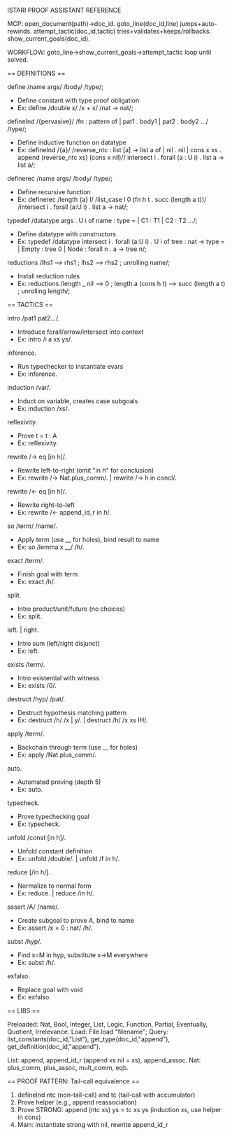 ISTARI PROOF ASSISTANT REFERENCE

MCP: open_document(path)→doc_id. goto_line(doc_id,line) jumps+auto-rewinds. attempt_tactic(doc_id,tactic) tries+validates+keeps/rollbacks. show_current_goals(doc_id).

WORKFLOW: goto_line→show_current_goals→attempt_tactic loop until solved.

== DEFINITIONS ==

define /name args/ /body/ /type/;
- Define constant with type proof obligation
- Ex: define /double x/ /x + x/ /nat -> nat/;

defineInd /{pervasive}/ /fn : pattern of | pat1 . body1 | pat2 . body2 .../ /type/;
- Define inductive function on datatype
- Ex: defineInd /{a}/ /reverse_ntc : list [a] -> list a of | nil . nil | cons x xs . append (reverse_ntc xs) (cons x nil)// intersect i . forall (a : U i) . list a -> list a/;

definerec /name args/ /body/ /type/;
- Define recursive function
- Ex: definerec /length {a} l/ /list_case l 0 (fn h t . succ (length a t))/ /intersect i . forall (a:U i) . list a -> nat/;

typedef /datatype args . U i of name : type = | C1 : T1 | C2 : T2 .../;
- Define datatype with constructors
- Ex: typedef /datatype intersect i . forall (a:U i) . U i of tree : nat -> type = | Empty : tree 0 | Node : forall n . a -> tree n/;

reductions /lhs1 --> rhs1 ; lhs2 --> rhs2 ; unrolling name/;
- Install reduction rules
- Ex: reductions /length _ nil --> 0 ; length a (cons h t) --> succ (length a t) ; unrolling length/;

== TACTICS ==

intro /pat1 pat2.../.
- Introduce forall/arrow/intersect into context
- Ex: intro /i a xs ys/.

inference.
- Run typechecker to instantiate evars
- Ex: inference.

induction /var/.
- Induct on variable, creates case subgoals
- Ex: induction /xs/.

reflexivity.
- Prove t = t : A
- Ex: reflexivity.

rewrite /-> eq [in h]/.
- Rewrite left-to-right (omit "in h" for conclusion)
- Ex: rewrite /-> Nat.plus_comm/. | rewrite /-> h in concl/.

rewrite /<- eq [in h]/.
- Rewrite right-to-left
- Ex: rewrite /<- append_id_r in h/.

so /term/ /name/.
- Apply term (use __ for holes), bind result to name
- Ex: so /lemma x __/ /h/.

exact /term/.
- Finish goal with term
- Ex: exact /h/.

split.
- Intro product/unit/future (no choices)
- Ex: split.

left. | right.
- Intro sum (left/right disjunct)
- Ex: left.

exists /term/.
- Intro existential with witness
- Ex: exists /0/.

destruct /hyp/ /pat/.
- Destruct hypothesis matching pattern
- Ex: destruct /h/ /x | y/. | destruct /h/ /x xs IH/.

apply /term/.
- Backchain through term (use __ for holes)
- Ex: apply /Nat.plus_comm/.

auto.
- Automated proving (depth 5)
- Ex: auto.

typecheck.
- Prove typechecking goal
- Ex: typecheck.

unfold /const [in h]/.
- Unfold constant definition
- Ex: unfold /double/. | unfold /f in h/.

reduce [/in h/].
- Normalize to normal form
- Ex: reduce. | reduce /in h/.

assert /A/ /name/.
- Create subgoal to prove A, bind to name
- Ex: assert /x = 0 : nat/ /h/.

subst /hyp/.
- Find x=M in hyp, substitute x→M everywhere
- Ex: subst /h/.

exfalso.
- Replace goal with void
- Ex: exfalso.

== LIBS ==

Preloaded: Nat, Bool, Integer, List, Logic, Function, Partial, Eventually, Quotient, Irrelevance.
Load: File.load "filename";
Query: list_constants(doc_id,"List"), get_type(doc_id,"append"), get_definition(doc_id,"append").

List: append, append_id_r (append xs nil = xs), append_assoc.
Nat: plus_comm, plus_assoc, mult_comm, eqb.

== PROOF PATTERN: Tail-call equivalence ==

1. defineInd ntc (non-tail-call) and tc (tail-call with accumulator)
2. Prove helper (e.g., append reassociation)
3. Prove STRONG: append (ntc xs) ys = tc xs ys (induction xs, use helper in cons)
4. Main: instantiate strong with nil, rewrite append_id_r